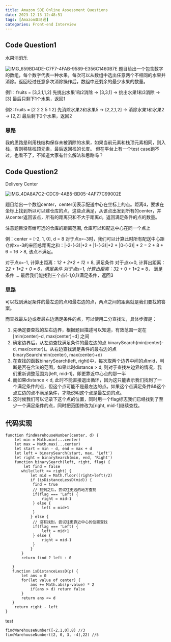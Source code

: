 ```yaml
---
title: Amazon SDE Online Assessment Questions
date: 2023-12-13 12:48:51
tags: [Amazon亚马逊]
categories: Front-end Interview
---
```

## Code Question1
水果消消乐

![IMG_659BD4DE-C7F7-4FAB-9589-E356C1460B7E](https://github.com/ShellyDeng08/my-website/assets/149735476/86924996-a8f8-43ef-9044-d95da7078f9c)
题目给出一个包含数字的数组，每个数字代表一种水果，每次可以从数组中选出任意两个不相同的水果并消除。返回经过任意多次消除操作后，数组中还剩余的最少水果的数量。

例1：fruits = [3,3,1,1,2]
先挑出水果1和2消除 -> [3,3,1] -> 挑出水果1和3消除 -> [3]
最后只剩下1个水果，返回1

例2: fruits = [2 2 2 5 1 2]
先消除水果2和水果5 -> [2,2,1,2] -> 消除水果1和水果2 -> [2,2] 
最后剩下2个水果，返回2

### 思路
我的思路是利用栈结构保存未被消除的水果，如果当前元素和栈顶元素相同，则入栈，否则移除栈顶元素，最后返回栈的长度。
但在平台上有一个test case跑不过，也看不了，不知道大家有什么解法和思路吗？

## Code Question2
Delivery Center

![IMG_4DA8A7C2-CDC9-4AB5-BD05-4AF77C99002E](https://github.com/ShellyDeng08/my-website/assets/149735476/78ac1096-c1ca-40d6-9afc-bf38dc67cdad)

题目给出一个数组center，center[i]表示配送中心在坐标上的点。距离d，要求在坐标上找到所以可以建仓库的点，这些点满足，从该点出发到所有的center，并从center返回该点，所有的距离只和不大于距离d。返回满足条件的点的数量。

注意题目没有给可选的仓库的距离范围, 仓库可以和配送中心在同一个点上

例：center = [-2, 1, 0], d = 8
对于点x=-3时，我们可以计算此时所有配送中心距仓库x=-3的来回总距离之和：|-2-(-3)|*2 + |1-(-3)|\*2 + |0-(-3)| * 2 = 2 + 8 + 6 = 16 > 8, 该点不满足。

对于点x=-1, 计算出距离：1*2 + 2\*2 + 1*2 = 8, 满足条件
对于点x=0, 计算出距离：2*2 + 1\*2 + 0 = 6，满足条件
对于点x=1, 计算出距离：3*2 + 0 + 1\*2 = 8， 满足条件
...
最后我们能找到三个点{-1,0,1}满足条件，返回3

### 思路
可以找到满足条件的最左边的点和最右边的点，两点之间的距离就是我们要找的答案。

而查找最左边或者最右边满足条件的点，可以使用二分查找法，具体步骤是：

1. 先确定要查找的左右边界，根据题目描述可以知道，有效范围一定在[min(center)-d, max(center)+d] 之间
2. 确定边界后，从左边查找满足条件的最左边的点 binarySearch(min(center)-d, max(center))。从右边查找满足条件的最右边的点binarySearch(min(center), max(center)+d)
3. 在查找的函数binarySearch(left, right)中，每次取两个边界中间的点mid，判断是否在合法的范围，如果此时distance > d, 则对于查找左边界的情况，我们重新调整范围为[left, mid-1]。即更靠近中心点的那一半
4. 而如果distance < d, 此时不能直接退出循环，因为这只能表示我们找到了一个满足条件的点，但这个点可能不是最左边的点。如果这个点满足条件&&这个点左边的点不满足条件，才能说明这个点是最左边的点。 
5. 这时候我们可以记录下这个点的位置，同时用一个flag标志我们已经找到了至少一个满足条件的点，同时把范围修改为[right, mid-1]继续查找。


## 代码实现
```
function findWarehouseNumber(center, d) {
    let min = Math.min(...center)
    let max = Math.max(...center)
    let start = min - d, end = max + d
    let left = binarySearch(start, max, 'Left')
    let right = binarySearch(min, end, 'Right')
    function binarySearch(left, right, flag) {
        let find = false
       while(left <= right) {
           let mid = Math.floor((right+left)/2)
           if (isDistanceLessD(mid)) {
            find = true
            // 找到之后，尝试往更远的地方查找
            if(flag === 'Left) {
                right = mid-1
            } else {
                left = mid+1
            }
           } else {
            // 没有找到，尝试往更靠近中心的位置查找
            if(flag === 'Left) {
                left = mid+1
            } else {
                right = mid-1
            }
           }
       }
       return find ? left : 0

   }
   function isDistanceLessD(p) {
       let ans = 0
       for(let value of center) {
           ans += Math.abs(p-value) * 2
           if(ans > d) return false
       }
       return ans <= d
   }
    return right - left
}
```

test
```
findWarehouseNumber([-2,1,0],8) //3
findWarehouseNumber([2, 0, 3, -4],22) //5
```